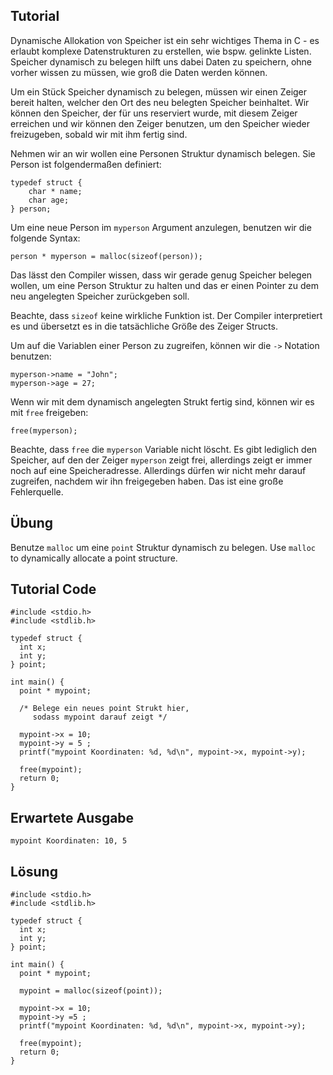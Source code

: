 Tutorial
--------

Dynamische Allokation von Speicher ist ein sehr wichtiges Thema in C - es erlaubt komplexe Datenstrukturen zu erstellen, wie bspw. gelinkte Listen. Speicher dynamisch zu belegen hilft uns dabei Daten zu speichern, ohne vorher wissen zu müssen, wie groß die Daten werden können.

Um ein Stück Speicher dynamisch zu belegen, müssen wir einen Zeiger bereit halten, welcher den Ort des neu belegten Speicher beinhaltet. Wir können den Speicher, der für uns reserviert wurde, mit diesem Zeiger erreichen und wir können den Zeiger benutzen, um den Speicher wieder freizugeben, sobald wir mit ihm fertig sind.

Nehmen wir an wir wollen eine Personen Struktur dynamisch belegen. Sie Person ist folgendermaßen definiert:

    typedef struct {
        char * name;
        char age;
    } person;

Um eine neue Person im `myperson` Argument anzulegen, benutzen wir die folgende Syntax:

    person * myperson = malloc(sizeof(person));

Das lässt den Compiler wissen, dass wir gerade genug Speicher belegen wollen, um eine Person Struktur zu halten und das er einen Pointer zu dem neu angelegten Speicher zurückgeben soll.

Beachte, dass `sizeof` keine wirkliche Funktion ist. Der Compiler interpretiert es und übersetzt es in die tatsächliche Größe des Zeiger Structs.

Um auf die Variablen einer Person zu zugreifen, können wir die `->` Notation benutzen:

    myperson->name = "John";
    myperson->age = 27;

Wenn wir mit dem dynamisch angelegten Strukt fertig sind, können wir es mit `free` freigeben:

    free(myperson);

Beachte, dass `free` die `myperson` Variable nicht löscht. Es gibt lediglich den Speicher, auf den der Zeiger `myperson` zeigt frei, allerdings zeigt er immer noch auf eine Speicheradresse. Allerdings dürfen wir nicht mehr darauf zugreifen, nachdem wir ihn freigegeben haben. Das ist eine große Fehlerquelle.

Übung
-----

Benutze `malloc` um eine `point` Struktur dynamisch zu belegen.
Use `malloc` to dynamically allocate a point structure.

Tutorial Code
-------------

    #include <stdio.h>
    #include <stdlib.h>

    typedef struct {
      int x;
      int y;
    } point;

    int main() {
      point * mypoint;

      /* Belege ein neues point Strukt hier,
         sodass mypoint darauf zeigt */

      mypoint->x = 10;
      mypoint->y = 5 ;
      printf("mypoint Koordinaten: %d, %d\n", mypoint->x, mypoint->y);

      free(mypoint);
      return 0;
    }

Erwartete Ausgabe
-----------------

    mypoint Koordinaten: 10, 5

Lösung
------

    #include <stdio.h>
    #include <stdlib.h>

    typedef struct {
      int x;
      int y;
    } point;

    int main() {
      point * mypoint;

      mypoint = malloc(sizeof(point));

      mypoint->x = 10;
      mypoint->y =5 ;
      printf("mypoint Koordinaten: %d, %d\n", mypoint->x, mypoint->y);

      free(mypoint);
      return 0;
    }
